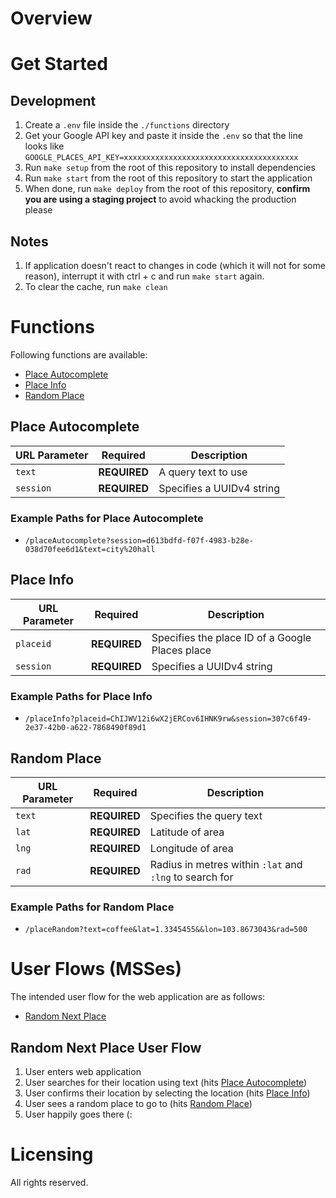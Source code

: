 # Overview

# Get Started

## Development

1. Create a `.env` file inside the `./functions` directory
1. Get your Google API key and paste it inside the `.env` so that the line looks like `GOOGLE_PLACES_API_KEY=xxxxxxxxxxxxxxxxxxxxxxxxxxxxxxxxxxxxxxx`
1. Run `make setup` from the root of this repository to install dependencies
1. Run `make start` from the root of this repository to start the application
1. When done, run `make deploy` from the root of this repository, **confirm you are using a staging project** to avoid whacking the production please

## Notes

1. If application doesn't react to changes in code (which it will not for some reason), interrupt it with ctrl + c and run `make start` again.
1. To clear the cache, run `make clean`

# Functions
Following functions are available:

- [Place Autocomplete](#place-autocomplete)
- [Place Info](#place-info)
- [Random Place](#random-place)

## Place Autocomplete

| URL Parameter | Required | Description |
| --- | --- | --- |
| `text` | **REQUIRED** | A query text to use |
| `session` | **REQUIRED** | Specifies a UUIDv4 string |

### Example Paths for Place Autocomplete

- `/placeAutocomplete?session=d613bdfd-f07f-4983-b28e-038d70fee6d1&text=city%20hall`

## Place Info

| URL Parameter | Required | Description |
| --- | --- | --- |
| `placeid` | **REQUIRED** | Specifies the place ID of a Google Places place |
| `session` | **REQUIRED** | Specifies a UUIDv4 string |

### Example Paths for Place Info

- `/placeInfo?placeid=ChIJWV12i6wX2jERCov6IHNK9rw&session=307c6f49-2e37-42b0-a622-7868490f89d1`

## Random Place

| URL Parameter | Required | Description |
| --- | --- | --- |
| `text` | **REQUIRED** | Specifies the query text |
| `lat` | **REQUIRED** | Latitude of area |
| `lng` | **REQUIRED** | Longitude of area |
| `rad` | **REQUIRED** | Radius in metres within `:lat` and `:lng` to search for |

### Example Paths for Random Place

- `/placeRandom?text=coffee&lat=1.3345455&&lon=103.8673043&rad=500`

# User Flows (MSSes)

The intended user flow for the web application are as follows:

- [Random Next Place](#random-next-place-user-flow)

## Random Next Place User Flow

1. User enters web application
1. User searches for their location using text (hits [Place Autocomplete](#place-autocomplete))
1. User confirms their location by selecting the location (hits [Place Info](#place-info))
1. User sees a random place to go to (hits [Random Place](#random-place))
1. User happily goes there (:

# Licensing

All rights reserved.
